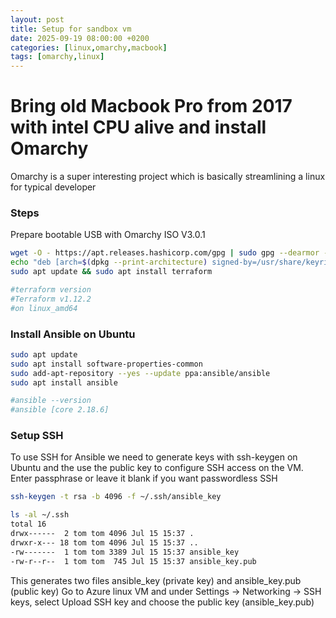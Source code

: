 ```yaml
---
layout: post
title: Setup for sandbox vm
date: 2025-09-19 08:00:00 +0200
categories: [linux,omarchy,macbook]
tags: [omarchy,linux]
---
```


# Bring old Macbook Pro from 2017 with intel CPU alive and install Omarchy

Omarchy is a super interesting project which is basically streamlining a linux for typical developer

### Steps

Prepare bootable USB with Omarchy ISO V3.0.1

```bash
wget -O - https://apt.releases.hashicorp.com/gpg | sudo gpg --dearmor -o /usr/share/keyrings/hashicorp-archive-keyring.gpg
echo "deb [arch=$(dpkg --print-architecture) signed-by=/usr/share/keyrings/hashicorp-archive-keyring.gpg] https://apt.releases.hashicorp.com $(grep -oP '(?<=UBUNTU_CODENAME=).*' /etc/os-release || lsb_release -cs) main" | sudo tee /etc/apt/sources.list.d/hashicorp.list
sudo apt update && sudo apt install terraform

#terraform version
#Terraform v1.12.2
#on linux_amd64
```
### Install Ansible on Ubuntu

```bash
sudo apt update
sudo apt install software-properties-common
sudo add-apt-repository --yes --update ppa:ansible/ansible
sudo apt install ansible

#ansible --version
#ansible [core 2.18.6]
```

### Setup SSH

To use SSH for Ansible we need to generate keys with ssh-keygen on Ubuntu and the use the public key to configure SSH access on the VM.
Enter passphrase or leave it blank if you want passwordless SSH

```bash
ssh-keygen -t rsa -b 4096 -f ~/.ssh/ansible_key

ls -al ~/.ssh
total 16
drwx------  2 tom tom 4096 Jul 15 15:37 .
drwxr-x--- 18 tom tom 4096 Jul 15 15:37 ..
-rw-------  1 tom tom 3389 Jul 15 15:37 ansible_key
-rw-r--r--  1 tom tom  745 Jul 15 15:37 ansible_key.pub
```

This generates two files ansible_key (private key) and ansible_key.pub (public key)
Go to Azure linux VM and under Settings -> Networking -> SSH keys, select Upload SSH key and choose the public key (ansible_key.pub)


